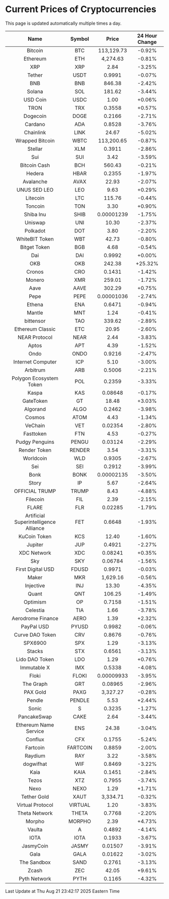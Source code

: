 # Current Prices of Cryptocurrencies
This page is updated automatically multiple times a day.

| Name | Symbol | Price | 24 Hour Change |
| :---: |:---:| :---: | :---: |
| Bitcoin | BTC | 113,129.73 | -0.92% |
| Ethereum | ETH | 4,274.63 | -0.81% |
| XRP | XRP | 2.84 | -3.25% |
| Tether | USDT | 0.9991 | -0.07% |
| BNB | BNB | 846.38 | -2.42% |
| Solana | SOL | 181.62 | -3.44% |
| USD Coin | USDC | 1.00 | +0.06% |
| TRON | TRX | 0.3558 | +0.57% |
| Dogecoin | DOGE | 0.2166 | -2.71% |
| Cardano | ADA | 0.8528 | -3.76% |
| Chainlink | LINK | 24.67 | -5.02% |
| Wrapped Bitcoin | WBTC | 113,200.65 | -0.87% |
| Stellar | XLM | 0.3911 | -2.86% |
| Sui | SUI | 3.42 | -3.59% |
| Bitcoin Cash | BCH | 560.43 | -0.21% |
| Hedera | HBAR | 0.2355 | -1.97% |
| Avalanche | AVAX | 22.93 | -2.07% |
| UNUS SED LEO | LEO | 9.63 | +0.29% |
| Litecoin | LTC | 115.76 | -0.44% |
| Toncoin | TON | 3.30 | +0.90% |
| Shiba Inu | SHIB | 0.00001239 | -1.75% |
| Uniswap | UNI | 10.30 | -2.37% |
| Polkadot | DOT | 3.80 | -2.20% |
| WhiteBIT Token | WBT | 42.73 | -0.80% |
| Bitget Token | BGB | 4.68 | -0.54% |
| Dai | DAI | 0.9992 | +0.00% |
| OKB | OKB | 242.38 | +25.32% |
| Cronos | CRO | 0.1431 | -1.42% |
| Monero | XMR | 259.01 | -1.72% |
| Aave | AAVE | 302.29 | +0.75% |
| Pepe | PEPE | 0.00001036 | -2.74% |
| Ethena | ENA | 0.6471 | -0.94% |
| Mantle | MNT | 1.24 | -0.41% |
| bittensor | TAO | 339.62 | -2.89% |
| Ethereum Classic | ETC | 20.95 | -2.60% |
| NEAR Protocol | NEAR | 2.44 | -3.83% |
| Aptos | APT | 4.39 | -1.52% |
| Ondo | ONDO | 0.9216 | -2.47% |
| Internet Computer | ICP | 5.10 | -3.00% |
| Arbitrum | ARB | 0.5006 | -2.21% |
| Polygon Ecosystem Token | POL | 0.2359 | -3.33% |
| Kaspa | KAS | 0.08648 | -0.17% |
| GateToken | GT | 18.48 | +3.03% |
| Algorand | ALGO | 0.2462 | -3.98% |
| Cosmos | ATOM | 4.43 | -1.34% |
| VeChain | VET | 0.02354 | -2.80% |
| Fasttoken | FTN | 4.53 | -0.27% |
| Pudgy Penguins | PENGU | 0.03124 | -2.29% |
| Render Token | RENDER | 3.54 | -3.31% |
| Worldcoin | WLD | 0.9305 | -2.67% |
| Sei | SEI | 0.2912 | -3.99% |
| Bonk | BONK | 0.00002135 | -3.50% |
| Story | IP | 5.67 | -2.64% |
| OFFICIAL TRUMP | TRUMP | 8.43 | -4.88% |
| Filecoin | FIL | 2.39 | -2.15% |
| FLARE | FLR | 0.02285 | -1.79% |
| Artificial Superintelligence Alliance | FET | 0.6648 | -1.93% |
| KuCoin Token | KCS | 12.40 | -1.60% |
| Jupiter | JUP | 0.4921 | -2.27% |
| XDC Network | XDC | 0.08241 | +0.35% |
| Sky | SKY | 0.06784 | -1.56% |
| First Digital USD | FDUSD | 0.9971 | -0.03% |
| Maker | MKR | 1,629.16 | -0.56% |
| Injective | INJ | 13.30 | -4.35% |
| Quant | QNT | 106.25 | -1.49% |
| Optimism | OP | 0.7158 | -1.51% |
| Celestia | TIA | 1.66 | -3.78% |
| Aerodrome Finance | AERO | 1.39 | +2.32% |
| PayPal USD | PYUSD | 0.9982 | -0.06% |
| Curve DAO Token | CRV | 0.8676 | -0.76% |
| SPX6900 | SPX | 1.29 | -3.13% |
| Stacks | STX | 0.6561 | -3.13% |
| Lido DAO Token | LDO | 1.29 | +0.76% |
| Immutable X | IMX | 0.5338 | -4.08% |
| Floki | FLOKI | 0.00009933 | -3.95% |
| The Graph | GRT | 0.08965 | -2.96% |
| PAX Gold | PAXG | 3,327.27 | -0.28% |
| Pendle | PENDLE | 5.53 | +2.44% |
| Sonic | S | 0.3235 | -1.27% |
| PancakeSwap | CAKE | 2.64 | -3.44% |
| Ethereum Name Service | ENS | 24.38 | -3.04% |
| Conflux | CFX | 0.1755 | -5.24% |
| Fartcoin | FARTCOIN | 0.8859 | -2.00% |
| Raydium | RAY | 3.22 | -3.58% |
| dogwifhat | WIF | 0.8469 | -3.22% |
| Kaia | KAIA | 0.1451 | -2.84% |
| Tezos | XTZ | 0.7955 | -3.74% |
| Nexo | NEXO | 1.29 | +1.71% |
| Tether Gold | XAUT | 3,334.71 | -0.32% |
| Virtual Protocol | VIRTUAL | 1.20 | -3.83% |
| Theta Network | THETA | 0.7768 | -2.20% |
| Morpho | MORPHO | 2.39 | +4.73% |
| Vaulta | A | 0.4892 | -4.14% |
| IOTA | IOTA | 0.1933 | -3.67% |
| JasmyCoin | JASMY | 0.01507 | -3.91% |
| Gala | GALA | 0.01622 | -3.02% |
| The Sandbox | SAND | 0.2761 | -3.13% |
| Zcash | ZEC | 42.05 | +9.61% |
| Pyth Network | PYTH | 0.1165 | -4.32% |

Last Update at Thu Aug 21 23:42:17 2025 Eastern Time
